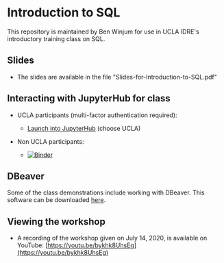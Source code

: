 # Introduction to SQL

This repository is maintained by Ben Winjum for use in UCLA IDRE's introductory training class on SQL.

## Slides

* The slides are available in the file "Slides-for-Introduction-to-SQL.pdf"

## Interacting with JupyterHub for class

* UCLA participants (multi-factor authentication required):

  * <a href="https://jupyter.idre.ucla.edu/hub/user-redirect/git-pull?repo=https%3A%2F%2Fgithub.com%2Fbenjum%2Fidre-intro-to-sql&urlpath=lab%2Ftree%2Fidre-intro-to-sql%2F&branch=master">Launch into JupyterHub</a> (choose UCLA)

* Non UCLA participants:
  * [![Binder](https://mybinder.org/badge_logo.svg)](https://mybinder.org/v2/gh/benjum/idre-intro-to-sql/master?urlpath=lab)

## DBeaver

Some of the class demonstrations include working with DBeaver.  This software can be downloaded [here](https://dbeaver.io/download/).

## Viewing the workshop

* A recording of the workshop given on July 14, 2020, is available on YouTube: [https://youtu.be/bykhk8UhsEg](https://youtu.be/bykhk8UhsEg)

